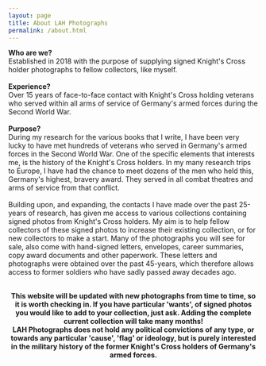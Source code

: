 ```yaml
---
layout: page
title: About LAH Photographs
permalink: /about.html
---
```

<p>
<b>Who are we?</b><br />
Established in 2018 with the purpose of supplying signed Knight's Cross holder photographs to fellow collectors, like myself.<br /><br />
<b>Experience?</b><br />
Over 15 years of face-to-face contact with Knight's Cross holding veterans who served within all arms of service of Germany's armed forces during the Second World War.<br /><br />
<b>Purpose?</b><br />
During my research for the various books that I write, I have been very lucky to have met hundreds of veterans who served in Germany's armed forces in the Second World War. One of the specific elements that interests me, is the history of the Knight's Cross holders. In my many research trips to Europe, I have had the chance to meet dozens of the men who held this, Germany's highest, bravery award. They served in all combat theatres and arms of service from that conflict.<br /><br />
Building upon, and expanding, the contacts I have made over the past 25-years of research, has given me access to various collections containing signed photos from Knight's Cross holders. My aim is to help fellow collectors of these signed photos to increase their existing collection, or for new collectors to make a start. Many of the photographs you will see for sale, also come with hand-signed letters, envelopes, career summaries, copy award documents and other paperwork. These letters and photographs were obtained over the past 45-years, which therefore allows access to former soldiers who have sadly passed away decades ago.<br /><br />
<center><b>This website will be updated with new photographs from time to time, so it is worth checking in. If you have particular 'wants', of signed photos you would like to add to your collection, just ask. Adding the complete current collection will take many months!</b></center>
<center><b>LAH Photographs does not hold any political convictions of any type, or towards any particular 'cause', 'flag' or ideology, but is purely interested in the military history of the former Knight's Cross holders of Germany's armed forces.</b></center>
</p>
